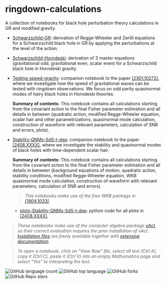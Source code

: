 # ringdown-calculations
A collection of notebooks for black hole perturbation theory calculations in GR and modified gravity.

- [Schwarzschild-GR](https://github.com/sergisl/ringdown-calculations/blob/main/Schwarzschild-GR.nb): derivation of Regge-Wheeler and Zerilli equations for a Schwarzschild black hole in GR by applying the perturbations at the level of the action.

- [Schwarzschild-Horndeski](https://github.com/sergisl/ringdown-calculations/blob/main/Schwarzschild-Horndeski.nb): derivation of 3 master equations (gravitational odd, gravitational even, scalar even) for a Schwarzschild black hole in Horndeski gravity.

- [Testing-speed-gravity](https://github.com/sergisl/ringdown-calculations/blob/main/Testing-speed-gravity.nb): companion notebook to the paper [[2301.10272]](https://arxiv.org/abs/2301.10272), where we investigate how the speed of gravitational waves can be tested with ringdown observations. We focus on odd parity quasinormal modes of hairy black holes in Horndeski theories.

  **Summary of contents**: This notebook contains all calculations starting from the covariant action to the final Fisher parameter estimation and all details in between (quadratic action, modified Regge-Wheeler equation, scalar hair and other parametrizations, quasinormal mode calculation, construction of waveform with relevant parameters, calculation of SNR and errors, plots).

- [Stability-QNMs-SdS-t-dep](https://github.com/sergisl/ringdown-calculations/blob/main/Stability-QNMs-SdS-t-depl.nb): companion notebook to the paper [[2408.XXXX]](https://arxiv.org/abs/2408.XXXX), where we investigate the stability and quasinormal modes of black holes with time-dependent scalar hair.

  **Summary of contents**: This notebook contains all calculations starting from the covariant action to the final Fisher parameter estimation and all details in between (background equations of motion, quadratic action, stability conditions, modified Regge-Wheeler equation, WKB quasinormal mode calculation, construction of waveform with relevant parameters, calculation of SNR and errors).
  > *This notebooks make use of the free WKB package in [[1904.1033]](http://arxiv.org/pdf/1904.10333.pdf)*.

  - [plots-Stability-QNMs-SdS-t-dep](https://github.com/sergisl/ringdown-calculations/blob/main/plots-Stability-QNMs-SdS-t-dep.ipynb): python code for all plots in [[2408.XXXX]](https://arxiv.org/abs/2408.XXXX).


> *These notebooks make use of the computer algebra package [xAct](http://www.xact.es/index.html), so their correct evaluation requires the prior installation of xAct. [Installation files](http://www.xact.es/download.html) are freely available together with [extensive documentation](http://www.xact.es/documentation.html).*

> *To open a notebook, click on "View Raw" file, select all text (Ctrl A), copy it (Ctrl C), paste it (Ctrl V) into an empty Mathematica page and select "Yes" to interpreting the text.*

<!--- ![GitHub all releases](https://img.shields.io/github/downloads/sergisl/ringdown-calculations/total) --->
<!--- ![Bitbucket open issues](https://img.shields.io/bitbucket/issues/sergisl/{ringdown-calculations}) --->

![GitHub language count](https://img.shields.io/github/languages/count/sergisl/ringdown-calculations)
![GitHub top language](https://img.shields.io/github/languages/top/sergisl/ringdown-calculations?color=yellow)
![GitHub forks](https://img.shields.io/github/forks/sergisl/ringdown-calculations?style=social)
![GitHub Repo stars](https://img.shields.io/github/stars/sergisl/ringdown-calculations?style=social)
